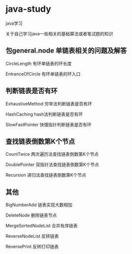 # java-study
java学习

关于自己学习java一些相关的基础算法或者笔试题的知识

## 包general.node 单链表相关的问题及解答

CircleLength  有环单链表的环长度

EntranceOfCircle  有环单链表的环入口

## 判断链表是否有环
ExhaustiveMethod 穷举法判断链表是否有环

HashCaching hash法判断链表是否有环

SlowFastPointer 快慢指针判断链表是否有环

## 查找链表倒数第K个节点
CountTwice  两次遍历法查找链表倒数第K个节点

DoublePointer 双指针法查找链表倒数第K个节点

Recursion 递归法查找链表倒数第K个节点
## 其他
BigNumberAdd  链表实现大数相加

DeleteNode  删除链表节点

MergeSortedNodeList 合并有序链表

ReverseNodeList 反转链表

ReversePrint  反转打印链表
